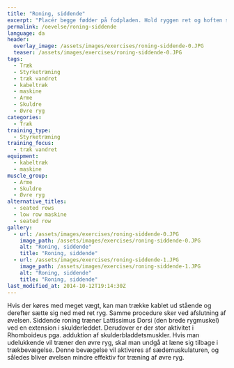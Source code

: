 ```yaml
---
title: "Roning, siddende"
excerpt: "Placér begge fødder på fodpladen. Hold ryggen ret og hoften statisk. Håndgrebet trækkes ind til kroppen. Tilbageførelsen sker bremsende og kontrolleret. "
permalink: /oevelse/roning-siddende
language: da
header:
  overlay_image: /assets/images/exercises/roning-siddende-0.JPG
  teaser: /assets/images/exercises/roning-siddende-0.JPG
tags:
  - Træk
  - Styrketræning
  - træk vandret
  - kabeltræk
  - maskine
  - Arme
  - Skuldre
  - Øvre ryg
categories:
  - Træk
training_type: 
  - Styrketræning
training_focus: 
  - træk vandret
equipment:
  - kabeltræk
  - maskine
muscle_group:
  - Arme
  - Skuldre
  - Øvre ryg
alternative_titles:
  - seated rows
  - low row maskine
  - seated row
gallery:
  - url: /assets/images/exercises/roning-siddende-0.JPG
    image_path: /assets/images/exercises/roning-siddende-0.JPG
    alt: "Roning, siddende"
    title: "Roning, siddende"
  - url: /assets/images/exercises/roning-siddende-1.JPG
    image_path: /assets/images/exercises/roning-siddende-1.JPG
    alt: "Roning, siddende"
    title: "Roning, siddende"
last_modified_at: 2014-10-12T19:14:30Z
---
```


Hvis der køres med meget vægt, kan man trække kablet ud stående og derefter sætte sig ned med ret ryg. Samme procedure sker ved afslutning af øvelsen. Siddende roning træner Lattissimus Dorsi (den brede rygmuskel) ved en extension i skulderleddet. Derudover er der stor aktivitet i Rhomboideus pga. adduktion af skulderbladdetsmuskler. Hvis man udelukkende vil træner den øvre ryg, skal man undgå at læne sig tilbage i trækbevægelse. Denne bevægelse vil aktiveres af sædemuskulaturen, og således bliver øvelsen mindre effektiv for træning af øvre ryg.
